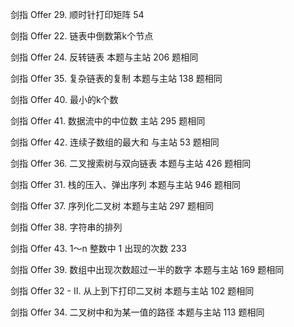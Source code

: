 剑指 Offer 29. 顺时针打印矩阵      54

剑指 Offer 22. 链表中倒数第k个节点 

剑指 Offer 24. 反转链表  本题与主站 206 题相同

剑指 Offer 35. 复杂链表的复制   本题与主站 138 题相同

剑指 Offer 40. 最小的k个数 

剑指 Offer 41. 数据流中的中位数   主站 295 题相同

剑指 Offer 42. 连续子数组的最大和   与主站 53 题相同

剑指 Offer 36. 二叉搜索树与双向链表  本题与主站 426 题相同

剑指 Offer 31. 栈的压入、弹出序列  本题与主站 946 题相同

剑指 Offer 37. 序列化二叉树   本题与主站 297 题相同

剑指 Offer 38. 字符串的排列 

剑指 Offer 43. 1～n 整数中 1 出现的次数  233

剑指 Offer 39. 数组中出现次数超过一半的数字  本题与主站 169 题相同

剑指 Offer 32 - II. 从上到下打印二叉树   本题与主站 102 题相同

剑指 Offer 34. 二叉树中和为某一值的路径   本题与主站 113 题相同
